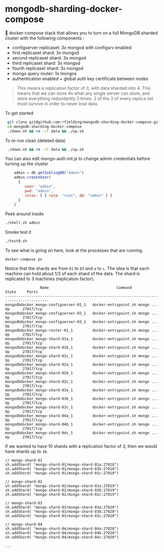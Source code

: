 # mongodb-sharding-docker-compose

:whale: docker-compose stack that allows you to turn on a full MongoDB sharded cluster with the following components :

 * configserver replicaset: 3x mongod with configsrv enabled 
 * first replicaset shard: 3x mongod 
 * second replicaset shard: 3x mongod
 * third replicaset shard: 3x mongod
 * fourth replicaset shard: 3x mongod
 * mongo query router: 1x mongos
 * authentication enabled + global auth key certificate between nodes

> This means a replication factor of 3, with data sharded into 4.  This means that we can store 4x what any single server can store, and store everything redundantly 3 times.  2 of the 3 of every replica set must survive in order to never lose data.

To get started

```bash
 git clone git@github.com:rfielding/mongodb-sharding-docker-compose.git
 cd mongodb-sharding-docker-compose
 ./down.sh && rm -rf data && ./up.sh 
```

To re-run clean (deleted data)

```bash
 ./down.sh && rm -rf data && ./up.sh 
```

You can also edit mongo-auth.init.js to change admin credentials before turning up the cluster

```javascript
    admin = db.getSiblingDB("admin")
    admin.createUser(
      {
         user: "admin",
         pwd: "admin",
         roles: [ { role: "root", db: "admin" } ] 
      }
    )
```

Peek around inside

```bash
./shell.sh admin
```

Smoke test it

```bash
./test0.sh
```  

To see what is going on here, look at the processes that are running.

```
docker-compose ps
```

Notice that the shards are from `01` to `03` and `a` to `c`.  The idea is that each machine
can hold about 1/3 of each shard of the data.  The shard is replicated to 3 machines (replication factor).

```
                Name                               Command               State     Ports  
------------------------------------------------------------------------------------------
mongodbdocker_mongo-configserver-01_1   docker-entrypoint.sh mongo ...   Up      27017/tcp
mongodbdocker_mongo-configserver-02_1   docker-entrypoint.sh mongo ...   Up      27017/tcp
mongodbdocker_mongo-configserver-03_1   docker-entrypoint.sh mongo ...   Up      27017/tcp
mongodbdocker_mongo-router-01_1         docker-entrypoint.sh mongo ...   Up      27017/tcp
mongodbdocker_mongo-shard-01a_1         docker-entrypoint.sh mongo ...   Up      27017/tcp
mongodbdocker_mongo-shard-01b_1         docker-entrypoint.sh mongo ...   Up      27017/tcp
mongodbdocker_mongo-shard-01c_1         docker-entrypoint.sh mongo ...   Up      27017/tcp
mongodbdocker_mongo-shard-02a_1         docker-entrypoint.sh mongo ...   Up      27017/tcp
mongodbdocker_mongo-shard-02b_1         docker-entrypoint.sh mongo ...   Up      27017/tcp
mongodbdocker_mongo-shard-02c_1         docker-entrypoint.sh mongo ...   Up      27017/tcp
mongodbdocker_mongo-shard-03a_1         docker-entrypoint.sh mongo ...   Up      27017/tcp
mongodbdocker_mongo-shard-03b_1         docker-entrypoint.sh mongo ...   Up      27017/tcp
mongodbdocker_mongo-shard-03c_1         docker-entrypoint.sh mongo ...   Up      27017/tcp
mongodbdocker_mongo-shard-04a_1         docker-entrypoint.sh mongo ...   Up      27017/tcp
mongodbdocker_mongo-shard-04b_1         docker-entrypoint.sh mongo ...   Up      27017/tcp
mongodbdocker_mongo-shard-04c_1         docker-entrypoint.sh mongo ...   Up      27017/tcp
```

If we wanted to have 10 shards with a replication factor of 3, then we would have shards up to `10`.

```
// mongo-shard-01
sh.addShard( "mongo-shard-01/mongo-shard-01a:27018")
sh.addShard( "mongo-shard-01/mongo-shard-01b:27018")
sh.addShard( "mongo-shard-01/mongo-shard-01c:27018")

// mongo-shard-02
sh.addShard( "mongo-shard-02/mongo-shard-02a:27019")
sh.addShard( "mongo-shard-02/mongo-shard-02b:27019")
sh.addShard( "mongo-shard-02/mongo-shard-02c:27019")

// mongo-shard-03
sh.addShard( "mongo-shard-03/mongo-shard-03a:27020")
sh.addShard( "mongo-shard-03/mongo-shard-03b:27020")
sh.addShard( "mongo-shard-03/mongo-shard-03c:27020")

// mongo-shard-04
sh.addShard( "mongo-shard-04/mongo-shard-04a:27020")
sh.addShard( "mongo-shard-04/mongo-shard-04b:27020")
sh.addShard( "mongo-shard-04/mongo-shard-04c:27020")

...
```
